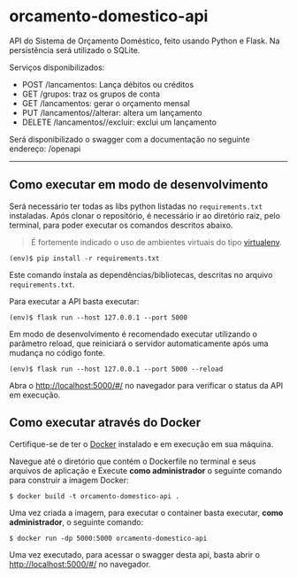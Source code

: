 # orcamento-domestico-api

API do Sistema de Orçamento Doméstico, feito usando Python e Flask. Na persistência será utilizado o SQLite.

Serviços disponibilizados:

- POST /lancamentos: Lança débitos ou créditos
- GET /grupos: traz os grupos de conta
- GET /lancamentos: gerar o orçamento mensal
- PUT /lancamentos/<idLancamento>/alterar: altera um lançamento
- DELETE /lancamentos/<idLancamento>/excluir: exclui um lançamento

Será disponibilizado o swagger com a documentação no seguinte endereço: /openapi

---

## Como executar em modo de desenvolvimento

Será necessário ter todas as libs python listadas no `requirements.txt` instaladas.
Após clonar o repositório, é necessário ir ao diretório raiz, pelo terminal, para poder executar os comandos descritos abaixo.

> É fortemente indicado o uso de ambientes virtuais do tipo [virtualenv](https://virtualenv.pypa.io/en/latest/installation.html).

```shell
(env)$ pip install -r requirements.txt
```

Este comando instala as dependências/bibliotecas, descritas no arquivo `requirements.txt`.

Para executar a API  basta executar:

```shell
(env)$ flask run --host 127.0.0.1 --port 5000
```

Em modo de desenvolvimento é recomendado executar utilizando o parâmetro reload, que reiniciará o servidor
automaticamente após uma mudança no código fonte.

```shell
(env)$ flask run --host 127.0.0.1 --port 5000 --reload
```

Abra o [http://localhost:5000/#/](http://localhost:5000/#/) no navegador para verificar o status da API em execução.

## Como executar através do Docker

Certifique-se de ter o [Docker](https://docs.docker.com/engine/install/) instalado e em execução em sua máquina.

Navegue até o diretório que contém o Dockerfile no terminal e seus arquivos de aplicação e
Execute **como administrador** o seguinte comando para construir a imagem Docker:

```shell
$ docker build -t orcamento-domestico-api .
```

Uma vez criada a imagem, para executar o container basta executar, **como administrador**, o seguinte comando:

```shell
$ docker run -dp 5000:5000 orcamento-domestico-api
```

Uma vez executado, para acessar o swagger desta api, basta abrir o [http://localhost:5000/#/](http://localhost:5000/#/) no navegador.
